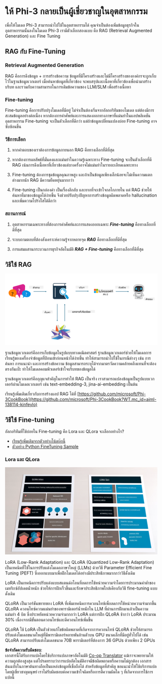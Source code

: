 <!--
CO_OP_TRANSLATOR_METADATA:
{
  "original_hash": "743d7e9cb9c4e8ea642d77bee657a7fa",
  "translation_date": "2025-07-17T09:57:09+00:00",
  "source_file": "md/03.FineTuning/LetPhi3gotoIndustriy.md",
  "language_code": "th"
}
-->
# **ให้ Phi-3 กลายเป็นผู้เชี่ยวชาญในอุตสาหกรรม**

เพื่อให้โมเดล Phi-3 สามารถนำไปใช้ในอุตสาหกรรมได้ คุณจำเป็นต้องเพิ่มข้อมูลธุรกิจในอุตสาหกรรมนั้นลงในโมเดล Phi-3 เรามีตัวเลือกสองแบบ คือ RAG (Retrieval Augmented Generation) และ Fine Tuning

## **RAG กับ Fine-Tuning**

### **Retrieval Augmented Generation**

RAG คือการดึงข้อมูล + การสร้างข้อความ ข้อมูลที่มีโครงสร้างและไม่มีโครงสร้างขององค์กรจะถูกเก็บไว้ในฐานข้อมูลเวกเตอร์ เมื่อค้นหาข้อมูลที่เกี่ยวข้อง จะพบสรุปและเนื้อหาที่เกี่ยวข้องเพื่อนำมาสร้างบริบท และรวมกับความสามารถในการเติมข้อความของ LLM/SLM เพื่อสร้างเนื้อหา

### **Fine-tuning**

Fine-tuning คือการปรับปรุงโมเดลที่มีอยู่ ไม่จำเป็นต้องเริ่มจากอัลกอริทึมของโมเดล แต่ต้องมีการสะสมข้อมูลอย่างต่อเนื่อง หากต้องการคำศัพท์และการแสดงออกทางภาษาที่แม่นยำในแอปพลิเคชันอุตสาหกรรม Fine-tuning จะเป็นตัวเลือกที่ดีกว่า แต่ถ้าข้อมูลเปลี่ยนแปลงบ่อย Fine-tuning อาจซับซ้อนขึ้น

### **วิธีการเลือก**

1. หากคำตอบของเราต้องการข้อมูลภายนอก RAG คือทางเลือกที่ดีที่สุด

2. หากต้องการผลลัพธ์ที่มั่นคงและแม่นยำในความรู้เฉพาะทาง Fine-tuning จะเป็นตัวเลือกที่ดี RAG เน้นการดึงเนื้อหาที่เกี่ยวข้องแต่บางครั้งอาจไม่แม่นยำในรายละเอียดเฉพาะทาง

3. Fine-tuning ต้องการชุดข้อมูลคุณภาพสูง และถ้าเป็นข้อมูลเพียงเล็กน้อยจะไม่เห็นความแตกต่างมากนัก RAG มีความยืดหยุ่นมากกว่า

4. Fine-tuning เป็นกล่องดำ เป็นเรื่องลึกลับ และยากที่จะเข้าใจกลไกภายใน แต่ RAG ช่วยให้ค้นหาที่มาของข้อมูลได้ง่ายขึ้น จึงช่วยปรับปรุงปัญหาการสร้างข้อมูลผิดพลาดหรือ hallucination และเพิ่มความโปร่งใสได้ดีกว่า

### **สถานการณ์**

1. อุตสาหกรรมเฉพาะทางที่ต้องการคำศัพท์และการแสดงออกเฉพาะ ***Fine-tuning*** คือทางเลือกที่ดีที่สุด

2. ระบบถามตอบที่ต้องสังเคราะห์ความรู้จากหลายจุด ***RAG*** คือทางเลือกที่ดีที่สุด

3. การผสมผสานกระบวนการธุรกิจอัตโนมัติ ***RAG + Fine-tuning*** คือทางเลือกที่ดีที่สุด

## **วิธีใช้ RAG**

![rag](../../../../translated_images/rag.2014adc59e6f6007bafac13e800a6cbc3e297fbb9903efe20a93129bd13987e9.th.png)

ฐานข้อมูลเวกเตอร์คือการเก็บข้อมูลในรูปแบบทางคณิตศาสตร์ ฐานข้อมูลเวกเตอร์ช่วยให้โมเดลการเรียนรู้ของเครื่องจำข้อมูลที่ป้อนเข้าก่อนหน้าได้ง่ายขึ้น ทำให้สามารถนำไปใช้ในกรณีต่างๆ เช่น การค้นหา การแนะนำ และการสร้างข้อความ ข้อมูลสามารถระบุได้จากมาตรวัดความคล้ายคลึงแทนที่จะต้องตรงกันเป๊ะ ทำให้โมเดลคอมพิวเตอร์เข้าใจบริบทของข้อมูลได้

ฐานข้อมูลเวกเตอร์คือกุญแจสำคัญในการทำให้ RAG เป็นจริง เราสามารถแปลงข้อมูลเป็นรูปแบบเวกเตอร์ผ่านโมเดลเวกเตอร์ เช่น text-embedding-3, jina-ai-embedding เป็นต้น

เรียนรู้เพิ่มเติมเกี่ยวกับการสร้างแอป RAG ได้ที่ [https://github.com/microsoft/Phi-3CookBook](https://github.com/microsoft/Phi-3CookBook?WT.mc_id=aiml-138114-kinfeylo)

## **วิธีใช้ Fine-tuning**

อัลกอริทึมที่ใช้บ่อยใน Fine-tuning คือ Lora และ QLora จะเลือกอย่างไร?
- [เรียนรู้เพิ่มเติมจากตัวอย่างโน้ตบุ๊กนี้](../../../../code/04.Finetuning/Phi_3_Inference_Finetuning.ipynb)
- [ตัวอย่าง Python FineTuning Sample](../../../../code/04.Finetuning/FineTrainingScript.py)

### **Lora และ QLora**

![lora](../../../../translated_images/qlora.e6446c988ee04ca08807488bb7d9e2c0ea7ef4af9d000fc6d13032b4ac2de18d.th.png)

LoRA (Low-Rank Adaptation) และ QLoRA (Quantized Low-Rank Adaptation) เป็นเทคนิคที่ใช้ในการปรับแต่งโมเดลภาษาใหญ่ (LLMs) ด้วยวิธี Parameter Efficient Fine Tuning (PEFT) ซึ่งออกแบบมาเพื่อฝึกโมเดลได้อย่างมีประสิทธิภาพมากกว่าวิธีดั้งเดิม

LoRA เป็นเทคนิคการปรับแต่งแบบสแตนด์อโลนที่ลดการใช้หน่วยความจำโดยการประมาณค่าต่ำของเมทริกซ์อัปเดตน้ำหนัก ช่วยให้การฝึกเร็วขึ้นและรักษาประสิทธิภาพใกล้เคียงกับวิธี fine-tuning แบบดั้งเดิม

QLoRA เป็นเวอร์ชันขยายของ LoRA ที่เพิ่มเทคนิคการควอนไทซ์เพื่อลดการใช้หน่วยความจำมากขึ้น QLoRA ควอนไทซ์ความแม่นยำของพารามิเตอร์น้ำหนักใน LLM ที่ผ่านการฝึกมาแล้วเป็นความแม่นยำ 4 บิต ซึ่งประหยัดหน่วยความจำมากกว่า LoRA แต่การฝึก QLoRA ช้ากว่า LoRA ประมาณ 30% เนื่องจากมีขั้นตอนควอนไทซ์และดีควอนไทซ์เพิ่มขึ้น

QLoRA ใช้ LoRA เป็นตัวช่วยแก้ไขข้อผิดพลาดที่เกิดจากการควอนไทซ์ QLoRA ช่วยให้สามารถปรับแต่งโมเดลขนาดใหญ่ที่มีพารามิเตอร์หลายพันล้านตัวบน GPU ขนาดเล็กที่มีอยู่ทั่วไปได้ เช่น QLoRA สามารถปรับแต่งโมเดลขนาด 70B พารามิเตอร์ที่ต้องการ 36 GPUs ด้วยเพียง 2 GPUs

**ข้อจำกัดความรับผิดชอบ**:  
เอกสารนี้ได้รับการแปลโดยใช้บริการแปลภาษาอัตโนมัติ [Co-op Translator](https://github.com/Azure/co-op-translator) แม้เราจะพยายามให้ความถูกต้องสูงสุด แต่โปรดทราบว่าการแปลอัตโนมัติอาจมีข้อผิดพลาดหรือความไม่ถูกต้อง เอกสารต้นฉบับในภาษาต้นทางถือเป็นแหล่งข้อมูลที่เชื่อถือได้ สำหรับข้อมูลที่สำคัญ ขอแนะนำให้ใช้บริการแปลโดยผู้เชี่ยวชาญมนุษย์ เราไม่รับผิดชอบต่อความเข้าใจผิดหรือการตีความผิดใด ๆ ที่เกิดจากการใช้การแปลนี้